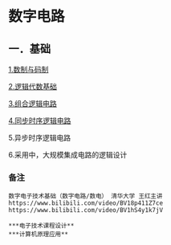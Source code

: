 # 数字电路

## 一．基础

[1.数制与码制 ](digital-chapter-1.md)

[2.逻辑代数基础 ](digital-chapter-2.md)

[3.组合逻辑电路 ](digital-chapter-3.md)

[4.同步时序逻辑电路 ](digital-chapter-4.md)

5.异步时序逻辑电路 

6.采用中，大规模集成电路的逻辑设计

### 备注
```
数字电子技术基础（数字电路/数电） 清华大学 王红主讲
https://www.bilibili.com/video/BV18p411Z7ce
https://www.bilibili.com/video/BV1hS4y1k7jV

***电子技术课程设计**
***计算机原理应用**
```